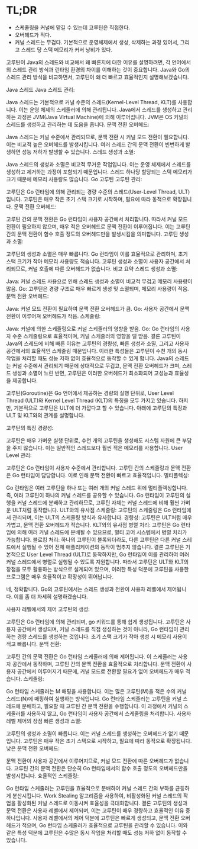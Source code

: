 # TL;DR
- 스케줄링을 커널에 맡길 수 있는데 고루틴은 직접한다.
- 오버헤드가 적다.
- 커널 스레드는 무겁다. 기본적으로 운영체제에서 생성, 삭제하는 과정 있어서, 그리고 스레드 당 스택 메모리가 커서 낭비가 있다.


고루틴이 Java의 스레드와 비교해서 왜 빠른지에 대한 이유를 설명하려면, 각 언어에서의 스레드 관리 방식과 런타임 환경의 차이를 이해하는 것이 중요합니다. Java와 Go의 스레드 관리 방식을 비교하면서, 고루틴이 왜 더 빠르고 효율적인지 설명해보겠습니다.

Java 스레드
Java 스레드 관리:

Java 스레드는 기본적으로 커널 수준의 스레드(Kernel-Level Thread, KLT)를 사용합니다. 이는 운영 체제의 스케줄러에 의해 관리됩니다.
Java에서 스레드를 생성하고 관리하는 과정은 JVM(Java Virtual Machine)에 의해 이루어집니다. JVM은 OS 커널의 스레드를 생성하고 관리하는 데 도움을 줍니다.
문맥 전환 오버헤드:

Java 스레드는 커널 수준에서 관리되므로, 문맥 전환 시 커널 모드 전환이 필요합니다. 이는 비교적 높은 오버헤드를 발생시킵니다.
여러 스레드 간의 문맥 전환이 빈번하게 발생하면 성능 저하가 발생할 수 있습니다.
스레드 생성과 소멸:

Java 스레드의 생성과 소멸은 비교적 무거운 작업입니다. 이는 운영 체제에서 스레드를 생성하고 제거하는 과정이 포함되기 때문입니다.
스레드 하나당 할당되는 스택 메모리가 크기 때문에 메모리 사용량도 많습니다.
Go 고루틴
고루틴 관리:

고루틴은 Go 런타임에 의해 관리되는 경량 수준의 스레드(User-Level Thread, ULT)입니다.
고루틴은 매우 작은 초기 스택 크기로 시작하며, 필요에 따라 동적으로 확장됩니다.
문맥 전환 오버헤드:

고루틴 간의 문맥 전환은 Go 런타임이 사용자 공간에서 처리합니다. 따라서 커널 모드 전환이 필요하지 않으며, 매우 적은 오버헤드로 문맥 전환이 이루어집니다.
이는 고루틴 간의 문맥 전환이 함수 호출 정도의 오버헤드만을 발생시킴을 의미합니다.
고루틴 생성과 소멸:

고루틴의 생성과 소멸은 매우 빠릅니다. Go 런타임이 이를 효율적으로 관리하며, 초기 스택 크기가 작아 메모리 사용량도 적습니다.
고루틴 생성과 소멸이 사용자 공간에서 처리되므로, 커널 호출에 따른 오버헤드가 없습니다.
비교 요약
스레드 생성과 소멸:

Java: 커널 스레드 사용으로 인해 스레드 생성과 소멸이 비교적 무겁고 메모리 사용량이 많음.
Go: 고루틴은 경량 구조로 매우 빠르게 생성 및 소멸되며, 메모리 사용량이 적음.
문맥 전환 오버헤드:

Java: 커널 모드 전환이 필요하여 문맥 전환 오버헤드가 큼.
Go: 사용자 공간에서 문맥 전환이 이루어져 오버헤드가 작음.
스케줄링:

Java: 커널에 의한 스케줄링으로 커널 스케줄러의 영향을 받음.
Go: Go 런타임의 사용자 수준 스케줄링으로 효율적이며, 커널 스케줄러의 영향을 덜 받음.
결론
고루틴이 Java의 스레드에 비해 빠른 이유는 고루틴의 경량성, 빠른 생성과 소멸, 그리고 사용자 공간에서의 효율적인 스케줄링 때문입니다. 이러한 특성들은 고루틴이 수천 개의 동시 작업을 처리할 때도 성능 저하 없이 효율적으로 동작할 수 있게 합니다. Java의 스레드는 커널 수준에서 관리되기 때문에 상대적으로 무겁고, 문맥 전환 오버헤드가 크며, 스레드 생성과 소멸이 느린 반면, 고루틴은 이러한 오버헤드가 최소화되어 고성능과 효율성을 제공합니다.


고루틴(Goroutine)은 Go 언어에서 제공하는 경량의 실행 단위로, User Level Thread (ULT)와 Kernel Level Thread (KLT)의 특징을 모두 가지고 있습니다. 하지만, 기본적으로 고루틴은 ULT에 더 가깝다고 할 수 있습니다. 아래에 고루틴의 특징과 ULT 및 KLT와의 관계를 설명합니다.

고루틴의 특징
경량성:

고루틴은 매우 가벼운 실행 단위로, 수천 개의 고루틴을 생성해도 시스템 자원에 큰 부담을 주지 않습니다.
이는 일반적인 스레드보다 훨씬 적은 메모리를 사용합니다.
User Level 관리:

고루틴은 Go 런타임이 사용자 수준에서 관리합니다. 고루틴 간의 스케줄링과 문맥 전환은 Go 런타임이 담당합니다.
이로 인해 문맥 전환이 빠르고 효율적입니다.
멀티플렉싱:

Go 런타임은 여러 고루틴을 하나 또는 여러 개의 커널 스레드 위에 멀티플렉싱합니다. 즉, 여러 고루틴이 하나의 커널 스레드를 공유할 수 있습니다.
Go 런타임이 고루틴의 실행을 커널 스레드에 분배하고 관리하므로, 고루틴 자체는 커널 스레드에 비해 훨씬 가벼운 ULT처럼 동작합니다.
ULT와의 유사점
스케줄링: 고루틴의 스케줄링은 Go 런타임에서 관리되며, 이는 ULT의 스케줄링 방식과 유사합니다.
경량성: 고루틴은 ULT처럼 매우 가볍고, 문맥 전환 오버헤드가 적습니다.
KLT와의 유사점
병렬 처리: 고루틴은 Go 런타임에 의해 여러 커널 스레드에 분배될 수 있으므로, 멀티 코어 시스템에서 병렬 처리가 가능합니다.
블로킹 처리: 하나의 고루틴이 블록되더라도, 다른 고루틴은 다른 커널 스레드에서 실행될 수 있어 전체 애플리케이션의 동작이 멈추지 않습니다.
결론
고루틴은 기본적으로 User Level Thread (ULT)로 동작하지만, Go 런타임이 이를 관리하여 여러 커널 스레드에서 병렬로 실행될 수 있도록 지원합니다. 따라서 고루틴은 ULT와 KLT의 장점을 모두 활용하는 방식으로 설계되어 있으며, 이러한 특성 덕분에 고루틴을 사용한 프로그램은 매우 효율적이고 확장성이 뛰어납니다.



네, 정확합니다. Go의 고루틴에서는 스레드 생성과 전환이 사용자 레벨에서 제어됩니다. 이를 좀 더 자세히 설명하겠습니다.

사용자 레벨에서의 제어
고루틴의 생성:

고루틴은 Go 런타임에 의해 관리되며, go 키워드를 통해 쉽게 생성됩니다.
고루틴은 사용자 공간에서 생성되며, 커널 스레드를 직접 생성하는 것이 아니라, Go 런타임이 관리하는 경량 스레드를 생성하는 것입니다.
초기 스택 크기가 작아 생성 시 메모리 사용이 적고 빠릅니다.
문맥 전환:

고루틴 간의 문맥 전환은 Go 런타임 스케줄러에 의해 제어됩니다. 이 스케줄러는 사용자 공간에서 동작하며, 고루틴 간의 문맥 전환을 효율적으로 처리합니다.
문맥 전환이 사용자 공간에서 이루어지기 때문에, 커널 모드로 전환할 필요가 없어 오버헤드가 매우 적습니다.
스케줄링:

Go 런타임 스케줄러는 M
매핑을 사용합니다. 이는 많은 고루틴(M)을 적은 수의 커널 스레드(N)에 매핑하여 실행하는 방식입니다.
Go 런타임 스케줄러는 고루틴을 커널 스레드에 분배하고, 필요할 때 고루틴 간 문맥 전환을 수행합니다.
이 과정에서 커널의 스케줄러를 사용하지 않고, Go 런타임이 사용자 공간에서 스케줄링을 처리합니다.
사용자 레벨 제어의 장점
빠른 생성과 소멸:

고루틴의 생성과 소멸이 빠릅니다. 이는 커널 스레드를 생성하는 오버헤드가 없기 때문입니다.
고루틴은 매우 작은 초기 스택으로 시작하고, 필요에 따라 동적으로 확장됩니다.
낮은 문맥 전환 오버헤드:

문맥 전환이 사용자 공간에서 이루어지므로, 커널 모드 전환에 따른 오버헤드가 없습니다.
고루틴 간의 문맥 전환은 단순히 Go 런타임에서의 함수 호출 정도의 오버헤드만을 발생시킵니다.
효율적인 스케줄링:

Go 런타임 스케줄러는 고루틴을 효율적으로 분배하여 커널 스레드 간의 부하를 균등하게 분산시킵니다.
Work Stealing 알고리즘을 사용하여, 비활성화된 커널 스레드의 작업을 활성화된 커널 스레드로 이동시켜 효율성을 극대화합니다.
결론
고루틴의 생성과 문맥 전환은 사용자 레벨에서 제어되며, 이는 고루틴이 매우 경량하고 효율적인 이유 중 하나입니다. 사용자 레벨에서의 제어 덕분에 고루틴은 빠르게 생성되고, 문맥 전환 오버헤드가 적으며, Go 런타임 스케줄러가 효율적으로 고루틴을 관리할 수 있습니다. 이와 같은 특성 덕분에 고루틴은 수많은 동시 작업을 처리할 때도 성능 저하 없이 동작할 수 있습니다.